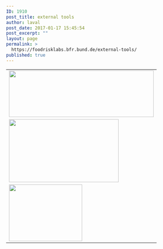 ```yaml
---
ID: 1910
post_title: external tools
author: laval
post_date: 2017-01-17 15:45:54
post_excerpt: ""
layout: page
permalink: >
  https://foodrisklabs.bfr.bund.de/external-tools/
published: true
---
```

<table>
<tbody>
<tr>
<td><a href="https://www.knime.org/"><img class="aligncenter size-full wp-image-1942" src="https://foodrisklabs.bfr.bund.de/wp-content/uploads/2017/01/KNIME-1.png" alt="" width="396" height="127" /></a></td>
</tr>
<tr>
<td><a href="https://foodrisklabs.bfr.bund.de/stem-the-spatiotemporal-epidemiological-modeler/"><img class="aligncenter wp-image-1944 size-full" src="https://foodrisklabs.bfr.bund.de/wp-content/uploads/2017/01/STEM_Logo-1.gif" alt="" width="300" height="172" /></a></td>
</tr>
<tr>
<td><a href="https://www.r-project.org/"><img class="aligncenter size-full wp-image-2044" src="https://foodrisklabs.bfr.bund.de/wp-content/uploads/2017/01/Rlogo.png" alt="" width="200" height="155" /></a></td>
</tr>
</tbody>
</table>
